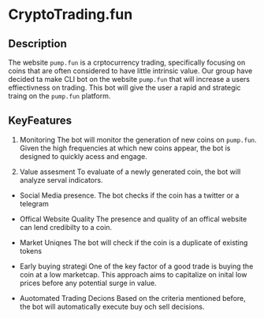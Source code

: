 # CryptoTrading.fun

## Description
The website `pump.fun` is a crptocurrency trading, specifically focusing on coins that are often considered to have little intrinsic value. 
Our group have decided ta make CLI bot on the website `pump.fun` that will increase a users effiectivness on trading. This bot will give the user a rapid and strategic traing on the `pump.fun` platform. 

## KeyFeatures

1. Monitoring
The bot will monitor the generation of new coins on `pump.fun`. Given the high frequencies at which new coins appear, the bot is designed to quickly acess and engage.

2. Value assesment
To evaluate of a newly generated coin, the bot will analyze serval indicators. 

* Social Media presence. 
The bot checks if the coin has a twitter or a telegram

*  Offical Website Quality 
The presence and quality of an offical website can lend credibilty to a coin. 

* Market Uniqnes
The bot will check if the coin is a duplicate of existing tokens

* Early buying strategi
One of the key factor of a good trade is buying the coin at a low marketcap. This approach aims to capitalize on inital low prices before any potential surge in value. 

* Auotomated Trading Decions
Based on the criteria mentioned before, the bot will automatically execute buy och sell decisions. 





